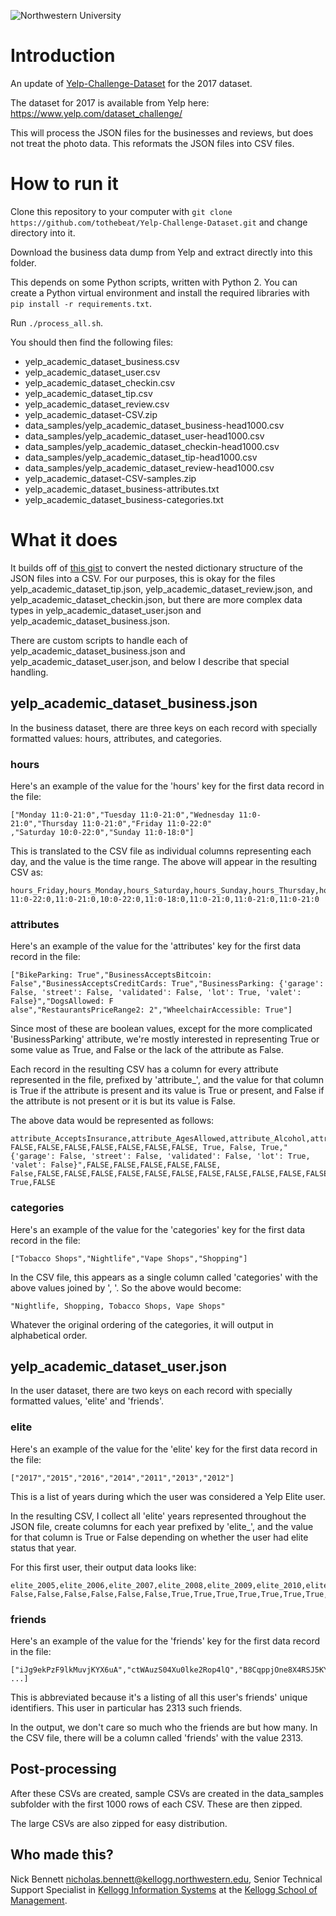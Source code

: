 ![Northwestern University](http://imgur.com/EfQ0qhf.png?1)

# Introduction

An update of [Yelp-Challenge-Dataset](https://github.com/vc1492a/Yelp-Challenge-Dataset) for the 2017 dataset.

The dataset for 2017 is available from Yelp here: https://www.yelp.com/dataset_challenge/

This will process the JSON files for the businesses and reviews, but does not treat the photo data. This reformats the JSON files into CSV files.

# How to run it

Clone this repository to your computer with `git clone https://github.com/tothebeat/Yelp-Challenge-Dataset.git` and change directory into it.

Download the business data dump from Yelp and extract directly into this folder.

This depends on some Python scripts, written with Python 2. You can create a Python virtual environment and install the required libraries with `pip install -r requirements.txt`.

Run `./process_all.sh`.

You should then find the following files:

* yelp_academic_dataset_business.csv
* yelp_academic_dataset_user.csv
* yelp_academic_dataset_checkin.csv
* yelp_academic_dataset_tip.csv
* yelp_academic_dataset_review.csv
* yelp_academic_dataset-CSV.zip
* data_samples/yelp_academic_dataset_business-head1000.csv
* data_samples/yelp_academic_dataset_user-head1000.csv
* data_samples/yelp_academic_dataset_checkin-head1000.csv
* data_samples/yelp_academic_dataset_tip-head1000.csv
* data_samples/yelp_academic_dataset_review-head1000.csv
* yelp_academic_dataset-CSV-samples.zip
* yelp_academic_dataset_business-attributes.txt
* yelp_academic_dataset_business-categories.txt

# What it does

It builds off of [this gist](https://gist.github.com/paulgb/5265767/) to convert the nested dictionary structure of the JSON files into a CSV. For our purposes, this is okay for the files yelp_academic_dataset_tip.json, yelp_academic_dataset_review.json, and yelp_academic_dataset_checkin.json, but there are more complex data types in yelp_academic_dataset_user.json and yelp_academic_dataset_business.json.

There are custom scripts to handle each of yelp_academic_dataset_business.json and yelp_academic_dataset_user.json, and below I describe that special handling.

## yelp_academic_dataset_business.json

In the business dataset, there are three keys on each record with specially formatted values: hours, attributes, and categories.

### hours

Here's an example of the value for the 'hours' key for the first data record in the file:

```
["Monday 11:0-21:0","Tuesday 11:0-21:0","Wednesday 11:0-21:0","Thursday 11:0-21:0","Friday 11:0-22:0"
,"Saturday 10:0-22:0","Sunday 11:0-18:0"]
```

This is translated to the CSV file as individual columns representing each day, and the value is the time range. The above will appear in the resulting CSV as:

```
hours_Friday,hours_Monday,hours_Saturday,hours_Sunday,hours_Thursday,hours_Tuesday,hours_Wednesday
11:0-22:0,11:0-21:0,10:0-22:0,11:0-18:0,11:0-21:0,11:0-21:0,11:0-21:0
```

### attributes

Here's an example of the value for the 'attributes' key for the first data record in the file:

```
["BikeParking: True","BusinessAcceptsBitcoin: False","BusinessAcceptsCreditCards: True","BusinessParking: {'garage': False, 'street': False, 'validated': False, 'lot': True, 'valet': False}","DogsAllowed: F
alse","RestaurantsPriceRange2: 2","WheelchairAccessible: True"]
```

Since most of these are boolean values, except for the more complicated 'BusinessParking' attribute, we're mostly interested in representing True or some value as True, and False or the lack of the attribute as False.

Each record in the resulting CSV has a column for every attribute represented in the file, prefixed by 'attribute\_', and the value for that column is True if the attribute is present and its value is True or present, and False if the attribute is not present or it is but its value is False.

The above data would be represented as follows:

```
attribute_AcceptsInsurance,attribute_AgesAllowed,attribute_Alcohol,attribute_Ambience,attribute_BYOB,attribute_BYOBCorkage,attribute_BestNights,attribute_BikeParking,attribute_BusinessAcceptsBitcoin,attribute_BusinessAcceptsCreditCards,attribute_BusinessParking,attribute_ByAppointmentOnly,attribute_Caters,attribute_CoatCheck,attribute_Corkage,attribute_DietaryRestrictions,attribute_DogsAllowed,attribute_DriveThru,attribute_GoodForDancing,attribute_GoodForKids,attribute_GoodForMeal,attribute_HairSpecializesIn,attribute_HappyHour,attribute_HasTV,attribute_Music,attribute_NoiseLevel,attribute_Open24Hours,attribute_OutdoorSeating,attribute_RestaurantsAttire,attribute_RestaurantsCounterService,attribute_RestaurantsDelivery,attribute_RestaurantsGoodForGroups,attribute_RestaurantsPriceRange2,attribute_RestaurantsReservations,attribute_RestaurantsTableService,attribute_RestaurantsTakeOut,attribute_Smoking,attribute_WheelchairAccessible,attribute_WiFi
FALSE,FALSE,FALSE,FALSE,FALSE,FALSE,FALSE, True, False, True," {'garage': False, 'street': False, 'validated': False, 'lot': True, 'valet': False}",FALSE,FALSE,FALSE,FALSE,FALSE, False,FALSE,FALSE,FALSE,FALSE,FALSE,FALSE,FALSE,FALSE,FALSE,FALSE,FALSE,FALSE,FALSE,FALSE,FALSE,2,FALSE,FALSE,FALSE,FALSE, True,FALSE
```

### categories

Here's an example of the value for the 'categories' key for the first data record in the file:

```
["Tobacco Shops","Nightlife","Vape Shops","Shopping"]
```

In the CSV file, this appears as a single column called 'categories' with the above values joined by ', '. So the above would become:

```
"Nightlife, Shopping, Tobacco Shops, Vape Shops"
```

Whatever the original ordering of the categories, it will output in alphabetical order.

## yelp_academic_dataset_user.json

In the user dataset, there are two keys on each record with specially formatted values, 'elite' and 'friends'.

### elite

Here's an example of the value for the 'elite' key for the first data record in the file:

```
["2017","2015","2016","2014","2011","2013","2012"]
```

This is a list of years during which the user was considered a Yelp Elite user.

In the resulting CSV, I collect all 'elite' years represented throughout the JSON file, create columns for each year prefixed by 'elite\_', and the value for that column is True or False depending on whether the user had elite status that year.

For this first user, their output data looks like:

```
elite_2005,elite_2006,elite_2007,elite_2008,elite_2009,elite_2010,elite_2011,elite_2012,elite_2013,elite_2014,elite_2015,elite_2016,elite_2017,elite_None
False,False,False,False,False,False,True,True,True,True,True,True,True,False
```

### friends

Here's an example of the value for the 'friends' key for the first data record in the file:

```
["iJg9ekPzF9lkMuvjKYX6uA","ctWAuzS04Xu0lke2Rop4lQ","B8CqppjOne8X4RSJ5KYOvQ","_K9sKlA4fVkWI4hyGSpoPA", ...]
```

This is abbreviated because it's a listing of all this user's friends' unique identifiers. This user in particular has 2313 such friends.

In the output, we don't care so much who the friends are but how many. In the CSV file, there will be a column called 'friends' with the value 2313.

## Post-processing

After these CSVs are created, sample CSVs are created in the data_samples subfolder with the first 1000 rows of each CSV. These are then zipped.

The large CSVs are also zipped for easy distribution.

## Who made this?

Nick Bennett [nicholas.bennett@kellogg.northwestern.edu](mailto:nicholas.bennett@kellogg.northwestern.edu), Senior Technical Support Specialist in [Kellogg Information Systems](http://kis.kellogg.northwestern.edu) at the [Kellogg School of Management](http://www.kellogg.northwestern.edu/).
